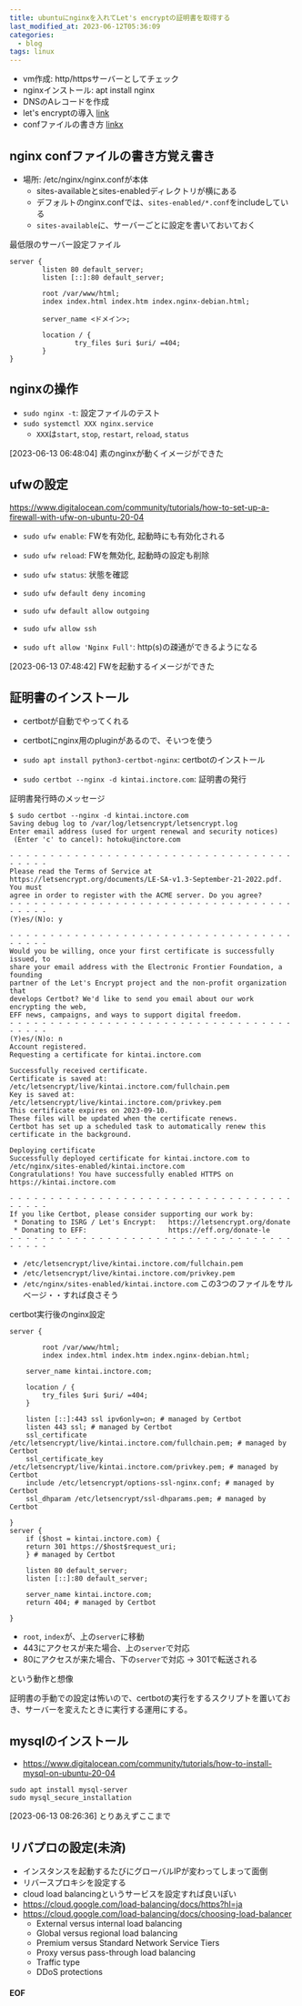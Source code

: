 ```yaml
---
title: ubuntuにnginxを入れてLet's encryptの証明書を取得する
last_modified_at: 2023-06-12T05:36:09
categories:
  - blog
tags: linux
---
```


- vm作成: http/httpsサーバーとしてチェック
- nginxインストール: apt install nginx
- DNSのAレコードを作成
- let's encryptの導入 [link][lets encrypt]
- confファイルの書き方 [linkx][nginx conf]

## nginx confファイルの書き方覚え書き
- 場所: /etc/nginx/nginx.confが本体
  - sites-availableとsites-enabledディレクトリが横にある
  - デフォルトのnginx.confでは、`sites-enabled/*.conf`をincludeしている
  - `sites-available`に、サーバーごとに設定を書いておいておく

最低限のサーバー設定ファイル

```
server {
        listen 80 default_server;
        listen [::]:80 default_server;

        root /var/www/html;
        index index.html index.htm index.nginx-debian.html;

        server_name <ドメイン>;

        location / {
                try_files $uri $uri/ =404;
        }
}
```

## nginxの操作

- `sudo nginx -t`: 設定ファイルのテスト
- `sudo systemctl XXX nginx.service`
  - `XXX`は`start`, `stop`, `restart`, `reload`, `status`

[2023-06-13 06:48:04] 素のnginxが動くイメージができた

## ufwの設定

https://www.digitalocean.com/community/tutorials/how-to-set-up-a-firewall-with-ufw-on-ubuntu-20-04

- `sudo ufw enable`: FWを有効化, 起動時にも有効化される
- `sudo ufw reload`: FWを無効化, 起動時の設定も削除

- `sudo ufw status`: 状態を確認
- `sudo ufw default deny incoming`
- `sudo ufw default allow outgoing`
- `sudo ufw allow ssh`
- `sudo uft allow 'Nginx Full'`: http(s)の疎通ができるようになる

[2023-06-13 07:48:42] FWを起動するイメージができた

## 証明書のインストール

- certbotが自動でやってくれる
- certbotにnginx用のpluginがあるので、そいつを使う

- `sudo apt install python3-certbot-nginx`: certbotのインストール
- `sudo certbot --nginx -d kintai.inctore.com`: 証明書の発行

証明書発行時のメッセージ

```
$ sudo certbot --nginx -d kintai.inctore.com
Saving debug log to /var/log/letsencrypt/letsencrypt.log
Enter email address (used for urgent renewal and security notices)
 (Enter 'c' to cancel): hotoku@inctore.com

- - - - - - - - - - - - - - - - - - - - - - - - - - - - - - - - - - - - - - - -
Please read the Terms of Service at
https://letsencrypt.org/documents/LE-SA-v1.3-September-21-2022.pdf. You must
agree in order to register with the ACME server. Do you agree?
- - - - - - - - - - - - - - - - - - - - - - - - - - - - - - - - - - - - - - - -
(Y)es/(N)o: y

- - - - - - - - - - - - - - - - - - - - - - - - - - - - - - - - - - - - - - - -
Would you be willing, once your first certificate is successfully issued, to
share your email address with the Electronic Frontier Foundation, a founding
partner of the Let's Encrypt project and the non-profit organization that
develops Certbot? We'd like to send you email about our work encrypting the web,
EFF news, campaigns, and ways to support digital freedom.
- - - - - - - - - - - - - - - - - - - - - - - - - - - - - - - - - - - - - - - -
(Y)es/(N)o: n
Account registered.
Requesting a certificate for kintai.inctore.com

Successfully received certificate.
Certificate is saved at: /etc/letsencrypt/live/kintai.inctore.com/fullchain.pem
Key is saved at:         /etc/letsencrypt/live/kintai.inctore.com/privkey.pem
This certificate expires on 2023-09-10.
These files will be updated when the certificate renews.
Certbot has set up a scheduled task to automatically renew this certificate in the background.

Deploying certificate
Successfully deployed certificate for kintai.inctore.com to /etc/nginx/sites-enabled/kintai.inctore.com
Congratulations! You have successfully enabled HTTPS on https://kintai.inctore.com

- - - - - - - - - - - - - - - - - - - - - - - - - - - - - - - - - - - - - - - -
If you like Certbot, please consider supporting our work by:
 * Donating to ISRG / Let's Encrypt:   https://letsencrypt.org/donate
 * Donating to EFF:                    https://eff.org/donate-le
- - - - - - - - - - - - - - - - - - - - - - - - - - - - - - - - - - - - - - - -
```

- `/etc/letsencrypt/live/kintai.inctore.com/fullchain.pem`
- `/etc/letsencrypt/live/kintai.inctore.com/privkey.pem`
- `/etc/nginx/sites-enabled/kintai.inctore.com`
この3つのファイルをサルベージ・・すれば良さそう

certbot実行後のnginx設定

```
server {

        root /var/www/html;
        index index.html index.htm index.nginx-debian.html;

	server_name kintai.inctore.com;

	location / {
		try_files $uri $uri/ =404;
	}

    listen [::]:443 ssl ipv6only=on; # managed by Certbot
    listen 443 ssl; # managed by Certbot
    ssl_certificate /etc/letsencrypt/live/kintai.inctore.com/fullchain.pem; # managed by Certbot
    ssl_certificate_key /etc/letsencrypt/live/kintai.inctore.com/privkey.pem; # managed by Certbot
    include /etc/letsencrypt/options-ssl-nginx.conf; # managed by Certbot
    ssl_dhparam /etc/letsencrypt/ssl-dhparams.pem; # managed by Certbot

}
server {
    if ($host = kintai.inctore.com) {
	return 301 https://$host$request_uri;
    } # managed by Certbot

	listen 80 default_server;
	listen [::]:80 default_server;

	server_name kintai.inctore.com;
    return 404; # managed by Certbot

}
```

- `root`, `index`が、上の`server`に移動
- 443にアクセスが来た場合、上の`server`で対応
- 80にアクセスが来た場合、下の`server`で対応 → 301で転送される

という動作と想像

証明書の手動での設定は怖いので、certbotの実行をするスクリプトを置いておき、サーバーを変えたときに実行する運用にする。

## mysqlのインストール

- https://www.digitalocean.com/community/tutorials/how-to-install-mysql-on-ubuntu-20-04

```
sudo apt install mysql-server
sudo mysql_secure_installation
```

[2023-06-13 08:26:36] とりあえずここまで

## リバプロの設定(未済)

- インスタンスを起動するたびにグローバルIPが変わってしまって面倒
- リバースプロキシを設定する
- cloud load balancingというサービスを設定すれば良いぽい
- https://cloud.google.com/load-balancing/docs/https?hl=ja
- https://cloud.google.com/load-balancing/docs/choosing-load-balancer
  - External versus internal load balancing
  - Global versus regional load balancing
  - Premium versus Standard Network Service Tiers
  - Proxy versus pass-through load balancing
  - Traffic type
  - DDoS protections

#### EOF
<!-- link -->
[lets encrypt]: https://www.digitalocean.com/community/tutorials/how-to-secure-nginx-with-let-s-encrypt-on-ubuntu-20-04
[nginx conf]: https://blog.mothule.com/web/nginx/web-nginx-getting-started-step2-on-mac#%E3%82%BC%E3%83%AD%E3%81%8B%E3%82%89nginxconf%E3%82%92%E6%9B%B8%E3%81%84%E3%81%A6http%E3%82%B5%E3%83%BC%E3%83%90%E3%82%92%E6%A7%8B%E7%AF%89%E3%81%97%E3%81%BE%E3%81%99
